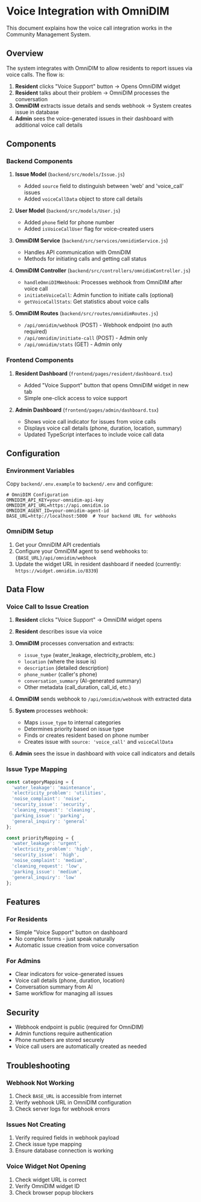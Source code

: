 # Voice Integration with OmniDIM

This document explains how the voice call integration works in the Community Management System.

## Overview

The system integrates with OmniDIM to allow residents to report issues via voice calls. The flow is:

1. **Resident** clicks "Voice Support" button → Opens OmniDIM widget
2. **Resident** talks about their problem → OmniDIM processes the conversation
3. **OmniDIM** extracts issue details and sends webhook → System creates issue in database
4. **Admin** sees the voice-generated issues in their dashboard with additional voice call details

## Components

### Backend Components

1. **Issue Model** (`backend/src/models/Issue.js`)
   - Added `source` field to distinguish between 'web' and 'voice_call' issues
   - Added `voiceCallData` object to store call details

2. **User Model** (`backend/src/models/User.js`)
   - Added `phone` field for phone number
   - Added `isVoiceCallUser` flag for voice-created users

3. **OmniDIM Service** (`backend/src/services/omnidimService.js`)
   - Handles API communication with OmniDIM
   - Methods for initiating calls and getting call status

4. **OmniDIM Controller** (`backend/src/controllers/omnidimController.js`)
   - `handleOmniDIMWebhook`: Processes webhook from OmniDIM after voice call
   - `initiateVoiceCall`: Admin function to initiate calls (optional)
   - `getVoiceCallStats`: Get statistics about voice calls

5. **OmniDIM Routes** (`backend/src/routes/omnidimRoutes.js`)
   - `/api/omnidim/webhook` (POST) - Webhook endpoint (no auth required)
   - `/api/omnidim/initiate-call` (POST) - Admin only
   - `/api/omnidim/stats` (GET) - Admin only

### Frontend Components

1. **Resident Dashboard** (`frontend/pages/resident/dashboard.tsx`)
   - Added "Voice Support" button that opens OmniDIM widget in new tab
   - Simple one-click access to voice support

2. **Admin Dashboard** (`frontend/pages/admin/dashboard.tsx`)
   - Shows voice call indicator for issues from voice calls
   - Displays voice call details (phone, duration, location, summary)
   - Updated TypeScript interfaces to include voice call data

## Configuration

### Environment Variables

Copy `backend/.env.example` to `backend/.env` and configure:

```env
# OmniDIM Configuration
OMNIDIM_API_KEY=your-omnidim-api-key
OMNIDIM_API_URL=https://api.omnidim.io
OMNIDIM_AGENT_ID=your-omnidim-agent-id
BASE_URL=http://localhost:5000  # Your backend URL for webhooks
```

### OmniDIM Setup

1. Get your OmniDIM API credentials
2. Configure your OmniDIM agent to send webhooks to: `{BASE_URL}/api/omnidim/webhook`
3. Update the widget URL in resident dashboard if needed (currently: `https://widget.omnidim.io/8339`)

## Data Flow

### Voice Call to Issue Creation

1. **Resident** clicks "Voice Support" → OmniDIM widget opens
2. **Resident** describes issue via voice
3. **OmniDIM** processes conversation and extracts:
   - `issue_type` (water_leakage, electricity_problem, etc.)
   - `location` (where the issue is)
   - `description` (detailed description)
   - `phone_number` (caller's phone)
   - `conversation_summary` (AI-generated summary)
   - Other metadata (call_duration, call_id, etc.)

4. **OmniDIM** sends webhook to `/api/omnidim/webhook` with extracted data

5. **System** processes webhook:
   - Maps `issue_type` to internal categories
   - Determines priority based on issue type
   - Finds or creates resident based on phone number
   - Creates issue with `source: 'voice_call'` and `voiceCallData`

6. **Admin** sees the issue in dashboard with voice call indicators and details

### Issue Type Mapping

```javascript
const categoryMapping = {
  'water_leakage': 'maintenance',
  'electricity_problem': 'utilities',
  'noise_complaint': 'noise',
  'security_issue': 'security',
  'cleaning_request': 'cleaning',
  'parking_issue': 'parking',
  'general_inquiry': 'general'
};

const priorityMapping = {
  'water_leakage': 'urgent',
  'electricity_problem': 'high',
  'security_issue': 'high',
  'noise_complaint': 'medium',
  'cleaning_request': 'low',
  'parking_issue': 'medium',
  'general_inquiry': 'low'
};
```

## Features

### For Residents
- Simple "Voice Support" button on dashboard
- No complex forms - just speak naturally
- Automatic issue creation from voice conversation

### For Admins
- Clear indicators for voice-generated issues
- Voice call details (phone, duration, location)
- Conversation summary from AI
- Same workflow for managing all issues

## Security

- Webhook endpoint is public (required for OmniDIM)
- Admin functions require authentication
- Phone numbers are stored securely
- Voice call users are automatically created as needed

## Troubleshooting

### Webhook Not Working
1. Check `BASE_URL` is accessible from internet
2. Verify webhook URL in OmniDIM configuration
3. Check server logs for webhook errors

### Issues Not Creating
1. Verify required fields in webhook payload
2. Check issue type mapping
3. Ensure database connection is working

### Voice Widget Not Opening
1. Check widget URL is correct
2. Verify OmniDIM widget ID
3. Check browser popup blockers